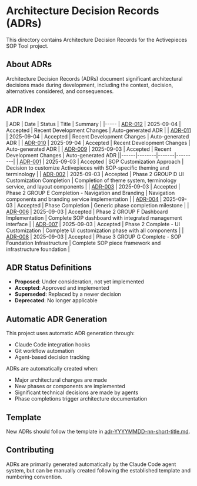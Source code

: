 # Architecture Decision Records (ADRs)

This directory contains Architecture Decision Records for the Activepieces SOP Tool project.

## About ADRs

Architecture Decision Records (ADRs) document significant architectural decisions made during development, including the context, decision, alternatives considered, and consequences.

## ADR Index

| ADR | Date | Status | Title | Summary |
|-----
| [ADR-012](adr-20250904-012-recent-development-changes.md) | 2025-09-04 | Accepted | Recent Development Changes | Auto-generated ADR |
| [ADR-011](adr-20250904-011-recent-development-changes.md) | 2025-09-04 | Accepted | Recent Development Changes | Auto-generated ADR |
| [ADR-010](adr-20250904-010-recent-development-changes.md) | 2025-09-04 | Accepted | Recent Development Changes | Auto-generated ADR |
| [ADR-009](adr-20250903-009-recent-development-changes.md) | 2025-09-03 | Accepted | Recent Development Changes | Auto-generated ADR ||------|--------|-------|---------|
| [ADR-001](adr-20250903-001-sop-customization-approach.md) | 2025-09-03 | Accepted | SOP Customization Approach | Decision to customize Activepieces with SOP-specific theming and terminology |
| [ADR-002](adr-20250903-002-phase-2-group-d-ui-customization-completion.md) | 2025-09-03 | Accepted | Phase 2 GROUP D UI Customization Completion | Completion of theme system, terminology service, and layout components |
| [ADR-003](adr-20250903-003-phase-2-group-e-completion---navigation-and-branding.md) | 2025-09-03 | Accepted | Phase 2 GROUP E Completion - Navigation and Branding | Navigation components and branding service implementation |
| [ADR-004](adr-20250903-004-phase-completion.md) | 2025-09-03 | Accepted | Phase Completion | Generic phase completion milestone |
| [ADR-006](adr-20250903-006-phase-2-group-f-dashboard-implementation.md) | 2025-09-03 | Accepted | Phase 2 GROUP F Dashboard Implementation | Complete SOP dashboard with integrated management interface |
| [ADR-007](adr-20250903-007-phase-2-complete---ui-customization.md) | 2025-09-03 | Accepted | Phase 2 Complete - UI Customization | Complete UI customization phase with all components |
| [ADR-008](adr-20250903-008-phase-3-group-g-complete---sop-foundation-infrastructure.md) | 2025-09-03 | Accepted | Phase 3 GROUP G Complete - SOP Foundation Infrastructure | Complete SOP piece framework and infrastructure foundation |

## ADR Status Definitions

- **Proposed**: Under consideration, not yet implemented
- **Accepted**: Approved and implemented
- **Superseded**: Replaced by a newer decision
- **Deprecated**: No longer applicable

## Automatic ADR Generation

This project uses automatic ADR generation through:
- Claude Code integration hooks
- Git workflow automation
- Agent-based decision tracking

ADRs are automatically created when:
- Major architectural changes are made
- New phases or components are implemented  
- Significant technical decisions are made by agents
- Phase completions trigger architecture documentation

## Template

New ADRs should follow the template in [adr-YYYYMMDD-nn-short-title.md](adr-YYYYMMDD-nn-short-title.md).

## Contributing

ADRs are primarily generated automatically by the Claude Code agent system, but can be manually created following the established template and numbering convention.